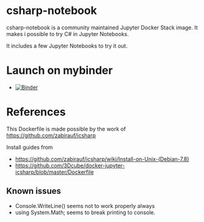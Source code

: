 # csharp-notebook

csharp-notebook is a community maintained Jupyter Docker Stack image. It makes i possible to try C# in Jupyter Notebooks.

It includes a few Jupyter Notebooks to try it out.

# Launch on mybinder

* [![Binder](https://mybinder.org/badge_logo.svg)](https://mybinder.org/v2/gh/tlinnet/csharp-notebook/master)

# References

This Dockerfile is made possible by the work of https://github.com/zabirauf/icsharp

Install guides from
* https://github.com/zabirauf/icsharp/wiki/Install-on-Unix-(Debian-7.8)
* https://github.com/3Dcube/docker-jupyter-icsharp/blob/master/Dockerfile

## Known issues

* Console.WriteLine() seems not to work properly always
* using System.Math;  seems to break printing to console. 